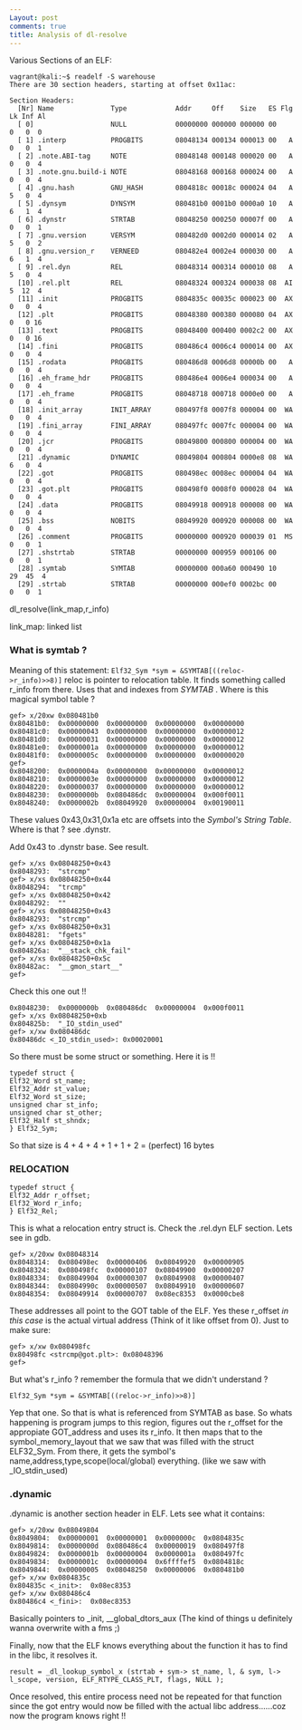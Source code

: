 ```yaml
---
Layout: post
comments: true
title: Analysis of dl-resolve
---
```


Various Sections of an ELF:
```
vagrant@kali:~$ readelf -S warehouse 
There are 30 section headers, starting at offset 0x11ac:

Section Headers:
  [Nr] Name              Type            Addr     Off    Size   ES Flg Lk Inf Al
  [ 0]                   NULL            00000000 000000 000000 00      0   0  0
  [ 1] .interp           PROGBITS        08048134 000134 000013 00   A  0   0  1
  [ 2] .note.ABI-tag     NOTE            08048148 000148 000020 00   A  0   0  4
  [ 3] .note.gnu.build-i NOTE            08048168 000168 000024 00   A  0   0  4
  [ 4] .gnu.hash         GNU_HASH        0804818c 00018c 000024 04   A  5   0  4
  [ 5] .dynsym           DYNSYM          080481b0 0001b0 0000a0 10   A  6   1  4
  [ 6] .dynstr           STRTAB          08048250 000250 00007f 00   A  0   0  1
  [ 7] .gnu.version      VERSYM          080482d0 0002d0 000014 02   A  5   0  2
  [ 8] .gnu.version_r    VERNEED         080482e4 0002e4 000030 00   A  6   1  4
  [ 9] .rel.dyn          REL             08048314 000314 000010 08   A  5   0  4
  [10] .rel.plt          REL             08048324 000324 000038 08  AI  5  12  4
  [11] .init             PROGBITS        0804835c 00035c 000023 00  AX  0   0  4
  [12] .plt              PROGBITS        08048380 000380 000080 04  AX  0   0 16
  [13] .text             PROGBITS        08048400 000400 0002c2 00  AX  0   0 16
  [14] .fini             PROGBITS        080486c4 0006c4 000014 00  AX  0   0  4
  [15] .rodata           PROGBITS        080486d8 0006d8 00000b 00   A  0   0  4
  [16] .eh_frame_hdr     PROGBITS        080486e4 0006e4 000034 00   A  0   0  4
  [17] .eh_frame         PROGBITS        08048718 000718 0000e0 00   A  0   0  4
  [18] .init_array       INIT_ARRAY      080497f8 0007f8 000004 00  WA  0   0  4
  [19] .fini_array       FINI_ARRAY      080497fc 0007fc 000004 00  WA  0   0  4
  [20] .jcr              PROGBITS        08049800 000800 000004 00  WA  0   0  4
  [21] .dynamic          DYNAMIC         08049804 000804 0000e8 08  WA  6   0  4
  [22] .got              PROGBITS        080498ec 0008ec 000004 04  WA  0   0  4
  [23] .got.plt          PROGBITS        080498f0 0008f0 000028 04  WA  0   0  4
  [24] .data             PROGBITS        08049918 000918 000008 00  WA  0   0  4
  [25] .bss              NOBITS          08049920 000920 000008 00  WA  0   0  4
  [26] .comment          PROGBITS        00000000 000920 000039 01  MS  0   0  1
  [27] .shstrtab         STRTAB          00000000 000959 000106 00      0   0  1
  [28] .symtab           SYMTAB          00000000 000a60 000490 10     29  45  4
  [29] .strtab           STRTAB          00000000 000ef0 0002bc 00      0   0  1
```

dl_resolve(link_map,r_info)

link_map: linked list

### What is symtab ?

Meaning of this statement: ``` Elf32_Sym *sym = &SYMTAB[((reloc->r_info)>>8)] ```
reloc is pointer to relocation table. It finds something called r_info from there. Uses that and indexes from *SYMTAB* . Where is this magical
symbol table ?

```
gef> x/20xw 0x080481b0
0x80481b0:	0x00000000	0x00000000	0x00000000	0x00000000
0x80481c0:	0x00000043	0x00000000	0x00000000	0x00000012
0x80481d0:	0x00000031	0x00000000	0x00000000	0x00000012
0x80481e0:	0x0000001a	0x00000000	0x00000000	0x00000012
0x80481f0:	0x0000005c	0x00000000	0x00000000	0x00000020
gef> 
0x8048200:	0x0000004a	0x00000000	0x00000000	0x00000012
0x8048210:	0x0000003e	0x00000000	0x00000000	0x00000012
0x8048220:	0x00000037	0x00000000	0x00000000	0x00000012
0x8048230:	0x0000000b	0x080486dc	0x00000004	0x000f0011
0x8048240:	0x0000002b	0x08049920	0x00000004	0x00190011
```
These values 0x43,0x31,0x1a etc are offsets into the *Symbol's String Table*. Where is that ? see .dynstr.

Add 0x43 to .dynstr base. See result.
```
gef> x/xs 0x08048250+0x43
0x8048293:	"strcmp"
gef> x/xs 0x08048250+0x44
0x8048294:	"trcmp"
gef> x/xs 0x08048250+0x42
0x8048292:	""
gef> x/xs 0x08048250+0x43
0x8048293:	"strcmp"
gef> x/xs 0x08048250+0x31
0x8048281:	"fgets"
gef> x/xs 0x08048250+0x1a
0x804826a:	"__stack_chk_fail"
gef> x/xs 0x08048250+0x5c
0x80482ac:	"__gmon_start__"
gef> 
```
Check this one out !!

```
0x8048230:	0x0000000b	0x080486dc	0x00000004	0x000f0011
gef> x/xs 0x08048250+0xb
0x804825b:	"_IO_stdin_used"
gef> x/xw 0x080486dc
0x80486dc <_IO_stdin_used>:	0x00020001
```


So there must be some struct or something.
Here it is !!

```
typedef struct {
Elf32_Word st_name;
Elf32_Addr st_value; 
Elf32_Word st_size; 
unsigned char st_info; 
unsigned char st_other; 
Elf32_Half st_shndx;
} Elf32_Sym;
```

So that size is 4 + 4 + 4 + 1 + 1 + 2 = (perfect) 16 bytes

### RELOCATION

```
typedef struct {
Elf32_Addr r_offset;
Elf32_Word r_info;
} Elf32_Rel;
```

This is what a relocation entry struct is. Check the .rel.dyn ELF section.
Lets see in gdb.

```
gef> x/20xw 0x08048314
0x8048314:	0x080498ec	0x00000406	0x08049920	0x00000905
0x8048324:	0x080498fc	0x00000107	0x08049900	0x00000207
0x8048334:	0x08049904	0x00000307	0x08049908	0x00000407
0x8048344:	0x0804990c	0x00000507	0x08049910	0x00000607
0x8048354:	0x08049914	0x00000707	0x08ec8353	0x0000cbe8
```
These addresses all point to the GOT table of the ELF. Yes these r_offset *in this case* is the actual virtual address (Think of it like offset from 0).
Just to make sure:
```
gef> x/xw 0x080498fc
0x80498fc <strcmp@got.plt>:	0x08048396
gef> 
```

But what's r_info ?
remember the formula that we didn't understand ?

` Elf32_Sym *sym = &SYMTAB[((reloc->r_info)>>8)] `

Yep that one. So that is what is referenced from SYMTAB as base.
So whats happening is program jumps to this region, figures out the r_offset for the appropiate GOT_address and uses its r_info.
It then maps that to the symbol_memory_layout that we saw that was filled with the struct ELF32_Sym. From there, it gets the symbol's name,address,type,scope(local/global) everything. (like we saw with _IO_stdin_used)

### .dynamic

.dynamic is another section header in ELF. Lets see what it contains:

```
gef> x/20xw 0x08049804
0x8049804:	0x00000001	0x00000001	0x0000000c	0x0804835c
0x8049814:	0x0000000d	0x080486c4	0x00000019	0x080497f8
0x8049824:	0x0000001b	0x00000004	0x0000001a	0x080497fc
0x8049834:	0x0000001c	0x00000004	0x6ffffef5	0x0804818c
0x8049844:	0x00000005	0x08048250	0x00000006	0x080481b0
gef> x/xw 0x0804835c
0x804835c <_init>:	0x08ec8353
gef> x/xw 0x080486c4
0x80486c4 <_fini>:	0x08ec8353
```

Basically pointers to _init, __global_dtors_aux (The kind of things u definitely wanna overwrite with a fms ;)

Finally, now that the ELF knows everything about the function it has to find in the libc, it resolves it.

`result = _dl_lookup_symbol_x (strtab + sym-> st_name, l, & sym, l-> l_scope, version, ELF_RTYPE_CLASS_PLT, flags, NULL );`

Once resolved, this entire process need not be repeated for that function since the got entry would now be filled with the actual libc address......coz now the program knows right !!
